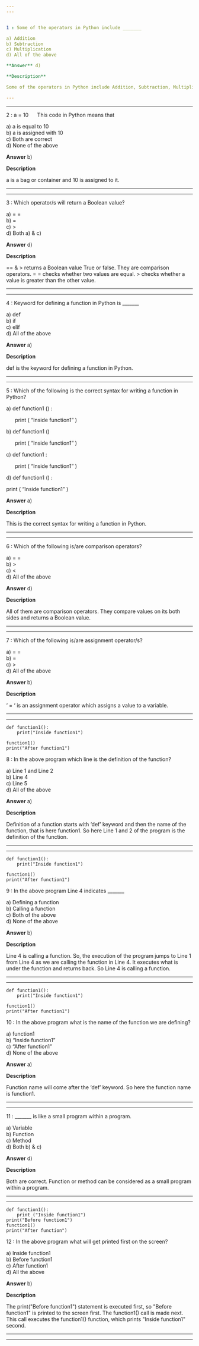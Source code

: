 ```yaml
---
---


1 : Some of the operators in Python include _______

a) Addition  
b) Subtraction  
c) Multiplication  
d) All of the above  

**Answer** d) 

**Description** 

Some of the operators in Python include Addition, Subtraction, Multiplication, Division etc.  

---
```

---


2 : a = 10      This code in Python means that

a) a is equal to 10  
b) a is assigned with 10  
c) Both are correct  
d) None of the above  

**Answer** b) 

**Description**

a is a bag or container and 10 is assigned to it.  

---
---


3 : Which operator/s will return a Boolean value?  

a) = =  
b) =  
c) >  
d) Both a) & c)  

**Answer** d) 

**Description**

== &amp; &gt; returns a Boolean value True or false. They are comparison operators. = = checks whether two values are equal. &gt; checks whether a value is greater than the other value.

---
---


4 : Keyword for defining a function in Python is _______  

a) def  
b) if  
c) elif  
d) All of the above  

**Answer** a) 

**Description**

def is the keyword for defining a function in Python.  

---
---


5 : Which of the following is the correct syntax for writing a function in Python?  

a)  def function1 () :

      print ( “Inside function1” )  


b)  def function1 ()

      print ( “Inside function1” )  



c)  def function1 :

      print ( “Inside function1” )  



d)  def function1 () :

print ( “Inside function1” )  

**Answer** a) 

**Description**

This is the correct syntax for writing a function in Python.

---
---


6 : Which of the following is/are comparison operators?  

a) = =  
b) >  
c) <  
d) All of the above  

**Answer** d) 

**Description**

All of them are comparison operators. They compare values on its both sides and returns a Boolean value.  

---
---


7 : Which of the following is/are assignment operator/s?  

a) = =  
b) =  
c) >  
d) All of the above  

**Answer** b) 

**Description**

‘ = ‘ is an assignment operator which assigns a value to a variable.

---
---


```
def function1():
    print("Inside function1")

function1()
print("After function1")
```

8 : In the above program which line is the definition of the function?  

a) Line 1 and Line 2  
b) Line 4  
c) Line 5  
d) All of the above  

**Answer** a) 

**Description**

Definition of a function starts with ‘def’ keyword and then the name of the function, that is here function1. So here Line 1 and 2 of the program is the definition of the function.

---
---


```
def function1():
    print("Inside function1")

function1()
print("After function1")
```

9 : In the above program Line 4 indicates _______  

a) Defining a function  
b) Calling a function  
c) Both of the above  
d) None of the above  

**Answer** b) 

**Description**

Line 4 is calling a function. So, the execution of the program jumps to Line 1 from Line 4 as we are calling the function in Line 4. It executes what is under the function and returns back. So Line 4 is calling a function.  

---
---


```
def function1():
    print("Inside function1")

function1()
print("After function1")
```

10 : In the above program what is the  name of the function we are defining?  

a) function1  
b) “Inside function1”  
c) “After function1”  
d) None of the above  

**Answer** a) 

**Description**

Function name will come after the ‘def’ keyword. So here the function name is function1.  

---
---


11 : _______ is like a small program within a program.

a) Variable  
b) Function  
c) Method  
d) Both b) & c)  

**Answer** d) 

**Description**

Both are correct. Function or method can be considered as a small program within a program.  

---
---


```
def function1():
    print ("Inside function1")
print("Before function1")
function1()
print("After function")
```

12 : In the above program what will get printed first on the screen?  

a) Inside function1  
b) Before function1  
c) After function1  
d) All the above  

**Answer** b) 

**Description**

The print("Before function1") statement is executed first, so "Before function1" is printed to the screen first. The function1() call is made next. This call executes the function1() function, which prints "Inside function1" second.  

---
---






